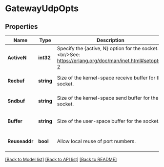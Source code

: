 # GatewayUdpOpts

## Properties
Name | Type | Description | Notes
------------ | ------------- | ------------- | -------------
**ActiveN** | **int32** | Specify the {active, N} option for the socket.&lt;br/&gt;See: https://erlang.org/doc/man/inet.html#setopts-2 | [optional] [default to 100]
**Recbuf** | **string** | Size of the kernel-space receive buffer for the socket. | [optional] [default to null]
**Sndbuf** | **string** | Size of the kernel-space send buffer for the socket. | [optional] [default to null]
**Buffer** | **string** | Size of the user-space buffer for the socket. | [optional] [default to null]
**Reuseaddr** | **bool** | Allow local reuse of port numbers. | [optional] [default to true]

[[Back to Model list]](../README.md#documentation-for-models) [[Back to API list]](../README.md#documentation-for-api-endpoints) [[Back to README]](../README.md)

